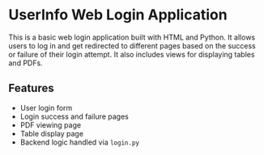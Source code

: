 # UserInfo Web Login Application

This is a basic web login application built with HTML and Python. It allows users to log in and get redirected to different pages based on the success or failure of their login attempt. It also includes views for displaying tables and PDFs.

## Features

- User login form
- Login success and failure pages
- PDF viewing page
- Table display page
- Backend logic handled via `login.py`



